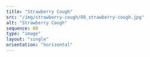 ```yaml
---
title: "Strawberry Cough"
src: "/img/strawberry-cough/08_strawberry-cough.jpg"
alt: "Strawberry Cough"
sequence: 08
type: "image"
layout: "single"
orientation: "horizontal"
---
```

